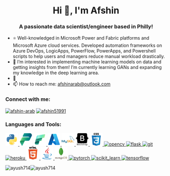 <h1 align="center">Hi 👋, I'm Afshin</h1>
<h3 align="center">A passionate data scientist/engineer based in Philly!</h3>

- ⭐ Well-knowledged in Microsoft Power and Fabric platforms and Microsoft Azure cloud services. Developed automation frameworks on Azure DevOps, LogicApps, PowerFlow, PowerApps, and Powershell scripts to help users and managers reduce manual workload drastically. 
- 👀 I’m interested in implementing machine learning models on data and getting insights from them! I’m currently learning GANs and expanding my knowledge in the deep learning area.
- 🌱 
- 📫 How to reach me: afshinarab@outlook.com

<h3 align="left">Connect with me:</h3>
<p align="left">

<a href="https://www.linkedin.com/in/afshin-arab" target="blank"><img align="center" src="https://raw.githubusercontent.com/rahuldkjain/github-profile-readme-generator/master/src/images/icons/Social/linked-in-alt.svg" alt="afshin-arab" height="30" width="40" /></a>
<a href="https://www.instagram.com/afshin51991/" target="blank"><img align="center" src="https://raw.githubusercontent.com/rahuldkjain/github-profile-readme-generator/master/src/images/icons/Social/instagram.svg" alt="afshin51991" height="30" width="40" /></a>


<h3 align="left">Languages and Tools:</h3>
<p align="left"> 
</a> <a href="https://www.python.org" target="_blank"> <img src="https://raw.githubusercontent.com/devicons/devicon/master/icons/python/python-original.svg" alt="python" width="40" height="40"/> 
</a> <a href="[https://www.microsoft.com/en-us/power-platform/products/power-automate]" target="_blank"> <img src="https://github.com/afshin-arab/afshin-arab.github.io/blob/main/icons/power-platform.png?raw=true" alt="python" width="40" height="40"/> 
</a> <a href="[https://www.python.org](https://powerbi.microsoft.com/en-us/landing/free-account/?ef_id=_k_CjwKCAiAgeeqBhBAEiwAoDDhnzX5H5guDtFG7SiZegWS5fIRi3pVmMLxfQFhmROXSgS4Ra7BT-qEGxoC0BQQAvD_BwE_k_&OCID=AIDcmm80atqgos_SEM__k_CjwKCAiAgeeqBhBAEiwAoDDhnzX5H5guDtFG7SiZegWS5fIRi3pVmMLxfQFhmROXSgS4Ra7BT-qEGxoC0BQQAvD_BwE_k_&gad_source=1&gclid=CjwKCAiAgeeqBhBAEiwAoDDhnzX5H5guDtFG7SiZegWS5fIRi3pVmMLxfQFhmROXSgS4Ra7BT-qEGxoC0BQQAvD_BwE)" target="_blank"> <img src="https://github.com/afshin-arab/afshin-arab.github.io/blob/main/icons/microsoft-fabric.png?raw=true" alt="python" width="40" height="40"/> 
</a> <a href="https://portal.azure.com" target="_blank"> <img src="https://github.com/afshin-arab/afshin-arab.github.io/blob/main/icons/azure.png?raw=true" alt="python" width="40" height="40"/> 
</a> <a href="https://www.mysql.com/" target="_blank"> <img src="https://raw.githubusercontent.com/devicons/devicon/master/icons/mysql/mysql-original-wordmark.svg" alt="mysql" width="40" height="40"/> 
</a> <a href="https://getbootstrap.com" target="_blank"> <img src="https://raw.githubusercontent.com/devicons/devicon/master/icons/bootstrap/bootstrap-plain-wordmark.svg" alt="bootstrap" width="40" height="40"/> 
</a> <a href="https://www.w3schools.com/css/" target="_blank"> <img src="https://raw.githubusercontent.com/devicons/devicon/master/icons/css3/css3-original-wordmark.svg" alt="css3" width="40" height="40"/> 
</a> <a href="https://opencv.org/" target="_blank"> <img src="https://www.vectorlogo.zone/logos/opencv/opencv-icon.svg" alt="opencv" width="40" height="40"/> 
</a> <a href="https://flask.palletsprojects.com/" target="_blank"> <img src="https://www.vectorlogo.zone/logos/pocoo_flask/pocoo_flask-icon.svg" alt="flask" width="40" height="40"/> 
</a> <a href="https://git-scm.com/" target="_blank"> <img src="https://www.vectorlogo.zone/logos/git-scm/git-scm-icon.svg" alt="git" width="40" height="40"/> 
</a> <a href="https://heroku.com" target="_blank"> <img src="https://www.vectorlogo.zone/logos/heroku/heroku-icon.svg" alt="heroku" width="40" height="40"/> 
</a> <a href="https://www.w3.org/html/" target="_blank"> <img src="https://raw.githubusercontent.com/devicons/devicon/master/icons/html5/html5-original-wordmark.svg" alt="html5" width="40" height="40"/> 
</a> <a href="https://www.java.com" target="_blank"> <img src="https://raw.githubusercontent.com/devicons/devicon/master/icons/java/java-original.svg" alt="java" width="40" height="40"/> 
</a> <a href="https://www.mongodb.com/" target="_blank"> <img src="https://raw.githubusercontent.com/devicons/devicon/master/icons/mongodb/mongodb-original-wordmark.svg" alt="mongodb" width="40" height="40"/> 
</a> <a href="https://pytorch.org/" target="_blank"> <img src="https://www.vectorlogo.zone/logos/pytorch/pytorch-icon.svg" alt="pytorch" width="40" height="40"/> 
</a> <a href="https://scikit-learn.org/" target="_blank"> <img src="https://upload.wikimedia.org/wikipedia/commons/0/05/Scikit_learn_logo_small.svg" alt="scikit_learn" width="40" height="40"/> 
</a> <a href="https://www.tensorflow.org" target="_blank"> <img src="https://www.vectorlogo.zone/logos/tensorflow/tensorflow-icon.svg" alt="tensorflow" width="40" height="40"/> </a> </p>


<p><img align="left" src="https://github-readme-stats.vercel.app/api/top-langs?username=afshin-arab&show_icons=true&locale=en&layout=compact" alt="ayush714" /></p>
<p align="left"> <img src="https://komarev.com/ghpvc/?username=afshin-arab&label=Profile%20views&color=0e75b6&style=flat" alt="ayush714" /> </p>
<!---
afshin-arab/afshin-arab is a ✨ special ✨ repository because its `README.md` (this file) appears on your GitHub profile.
You can click the Preview link to take a look at your changes.
--->
